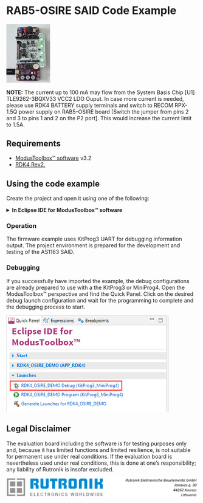 # RAB5-OSIRE SAID Code Example

<img src="images/rdk4_rab5.jpg" style="zoom:15%;" />

**NOTE:**  The current up to 100 mA may flow from the System Basis Chip [U1] TLE9262-3BQXV33 VCC2 LDO Ouput. In case more current is needed, please use RDK4 BATTERY supply terminals and switch to RECOM RPX-1.5Q power supply on RAB5-OSIRE board [Switch the jumper from pins 2 and 3 to pins 1 and 2 on the P2 port]. This would increase the current limit to 1.5A.

## Requirements

- [ModusToolbox™ software](https://www.cypress.com/products/modustoolbox-software-environment) v3.2
- [RDK4 Rev2.](https://www.rutronik24.com/product/rutronik/rdk4/20820197.html)

## Using the code example

Create the project and open it using one of the following:

<details><summary><b>In Eclipse IDE for ModusToolbox&trade; software</b></summary>



1. Click the **New Application** link in the **Quick Panel** (or, use **File** > **New** > **ModusToolbox&trade; Application**). This launches the [Project Creator](https://www.infineon.com/ModusToolboxProjectCreator) tool.

2. Pick a RDK4 kit supported by the code example from the PSoC&trade; 4 BSPs list shown in the **Project Creator - Choose Board Support Package (BSP)** dialogue.

   When you select a supported kit, the example is reconfigured automatically to work with the kit. To work with a different supported kit later, use the [Library Manager](https://www.infineon.com/ModusToolboxLibraryManager) to choose the BSP for the supported kit. You can use the Library Manager to select or update the BSP and firmware libraries used in this application. To access the Library Manager, click the link from the **Quick Panel**.

   You can also just start the application creation process again and select a different kit.

   If you want to use the application for a kit not listed here, you may need to update the source files. If the kit does not have the required resources, the application may not work.

3. In the **Project Creator - Select Application** dialogue, choose the RDK4_RAB5-OSIRE_SAID example in the Peripherals category by enabling the checkbox.

4. (Optional) Change the suggested **New Application Name**.

5. The **Application(s) Root Path** defaults to the Eclipse workspace which is usually the desired location for the application. If you want to store the application in a different location, you can change the *Application(s) Root Path* value. Applications that share libraries should be in the same root path.

6. Click **Create** to complete the application creation process.

For more details, see the [Eclipse IDE for ModusToolbox&trade; software user guide](https://www.infineon.com/MTBEclipseIDEUserGuide) (locally available at *{ModusToolbox&trade; software install directory}/docs_{version}/mt_ide_user_guide.pdf*).

</details>

### Operation

The firmware example uses KitProg3 UART for debugging information output. The project environment is prepared for the development and testing of the AS1163 SAID.

### Debugging

If you successfully have imported the example, the debug configurations are already prepared to use with a the KitProg3 or MiniProg4. Open the ModusToolbox™ perspective and find the Quick Panel. Click on the desired debug launch configuration and wait for the programming to complete and the debugging process to start.

<img src="images/debug_start.jpg" style="zoom:100%;" />

## Legal Disclaimer

The evaluation board including the software is for testing purposes only and, because it has limited functions and limited resilience, is not suitable for permanent use under real conditions. If the evaluation board is nevertheless used under real conditions, this is done at one’s responsibility; any liability of Rutronik is insofar excluded. 

<img src="images/rutronik_origin_kaunas.png" style="zoom:50%;" />



